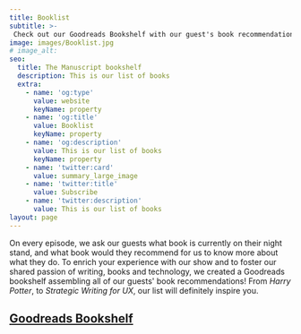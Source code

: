 ```yaml
---
title: Booklist
subtitle: >-
 Check out our Goodreads Bookshelf with our guest's book recommendations.
image: images/Booklist.jpg
# image_alt: 
seo:
  title: The Manuscript bookshelf
  description: This is our list of books
  extra:
    - name: 'og:type'
      value: website
      keyName: property
    - name: 'og:title'
      value: Booklist
      keyName: property
    - name: 'og:description'
      value: This is our list of books
      keyName: property
    - name: 'twitter:card'
      value: summary_large_image
    - name: 'twitter:title'
      value: Subscribe
    - name: 'twitter:description'
      value: This is our list of books
layout: page
---
```


<p> On every episode, we ask our guests what book is currently on their night stand, and what book would they recommend for us to know more about what they do. To enrich your experience with our show and to foster our shared passion of writing, books and technology, we created a Goodreads bookshelf assembling all of our guests' book recommendations! From <i>Harry Potter</i>, to <i>Strategic Writing for UX</i>, our list will definitely inspire you. </p>


<h2>
<a target="_blank" href="http://bit.ly/the-manuscript-goodreads">Goodreads Bookshelf</a>
 </h2>

